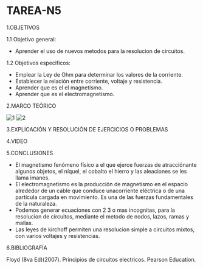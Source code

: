 # TAREA-N5

1.OBJETIVOS

1.1 Objetivo general:

- Aprender el uso de nuevos metodos para la resolucion de circuitos.

1.2 Objetivos especificos:

- Emplear la  Ley de Ohm para determinar los valores de la corriente.
- Establecer  la  relación  entre  corriente, voltaje y resistencia.
- Aprender que es el el magnetismo.
- Aprender que es el electromagnetismo.

2.MARCO TEÓRICO

![1](https://user-images.githubusercontent.com/117045943/209726813-bddaf363-0494-487d-8d11-912b2bb933df.jpg)
![2](https://user-images.githubusercontent.com/117045943/209726820-9ce7bd2a-3166-42c4-aff0-e50dbcbc5c24.jpg)

3.EXPLICACIÓN Y RESOLUCIÓN DE EJERCICIOS O PROBLEMAS



4.VIDEO



5.CONCLUSIONES

- El magnetismo fenómeno físico a el que ejerce fuerzas de atracciónante algunos objetos, el níquel, el cobalto el hierro y las aleaciones se les llama imanes.
- El electromagnetismo es la producción  de magnetismo en  el espacio alrededor de  un cable que  conduce unacorriente eléctrica o de una partícula cargada en movimiento. Es una de las fuerzas fundamentales de la naturaleza.
- Podemos generar ecuaciones con 2 3 o mas incognitas, para la resolucion de circuitos, mediante el metodo de nodos, lazos, ramas y mallas.
- Las leyes de kirchoff permiten una resolucion simple a circuitos mixtos, con varios voltajes y resistencias.

6.BIBLIOGRAFÍA

Floyd (8va Ed)(2007). Principios de circuitos electricos. Pearson Education.
